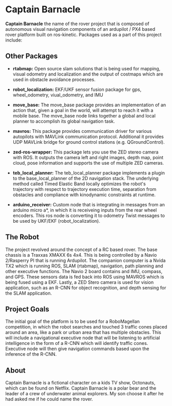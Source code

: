 # Captain Barnacle

**Captain Barnacle** the name of the rover project that is composed of autonomous visual navigation components of an ardupilot / PX4 based rover platform built on ros-kinetic.  Packages used as a part of this project include:

## Other Packages

* **rtabmap:** Open source slam solutions that is being used for mapping, visual odometry and localization and the output of costmaps which are used in obstacle avoidance processes.

* **robot_localization:** EKF/UKF sensor fusion package for gps, wheel_odometry, viual_odometry, and IMU

* **move_base:** The move_base package provides an implementation of an action that, given a goal in the world, will attempt to reach it with a mobile base. The move_base node links together a global and local planner to accomplish its global navigation task.

* **mavros:** This package provides communication driver for various autopilots with MAVLink communication protocol. Additional it provides UDP MAVLink bridge for ground control stations (e.g. QGroundControl).

* **zed-ros-wrapper:** This package lets you use the ZED stereo camera with ROS. It outputs the camera left and right images, depth map, point cloud, pose information and supports the use of multiple ZED cameras.

* **teb_local_planner:** The teb_local_planner package implements a plugin to the base_local_planner of the 2D navigation stack. The underlying method called Timed Elastic Band locally optimizes the robot's trajectory with respect to trajectory execution time, separation from obstacles and compliance with kinodynamic constraints at runtime.

* **arduino_receiver:** Custom node that is integrating in messages from an arduino micro a*, in which it is receiveing inputs from the rear wheel encoders.  This ros node is converting it to odometry Twist messages to be used by UKF/EKF (robot_localization).

## The Robot

The project revolved around the concept of a RC based rover.  The base chassis is a Traxxas XMAXX 6s 4x4.  This is being controlled by a Navio 2/Rasperry PI that is running Ardupilot.  The companion computer is a Nvida TX2 which is running ROS, SLAM (rtabmap), navigation, path planning and other executive functions.  The Navio 2 board contains and IMU, compass, and GPS.  These sensors data is fed back into ROS using MAVROS which is being fused using a EKF.  Lastly, a ZED Stero camera is used for vision application, such as an R-CNN for object recognition, and depth sensing for the SLAM application.

## Project Goals

The initial goal of the platform is to be used for a RoboMagellan competition, in which the robot searches and touched 3 traffic cones placed around an area, like a park or urban area that has multiple obstacles.  This will include a navigational executive node that will be listening to artificial intelligence in the form of a R-CNN which will identify traffic cones.  Executive node will then give navigation commands based upon the inference of the R-CNN.

## About
Captain Barnacle is a fictional character on a kids TV show, Octonauts, which can be found on Netflix.  Captain Barnacle is a polar bear and the leader of a crew of underwater animal explorers.   My son choose it after he had asked me if he could name the rover.

